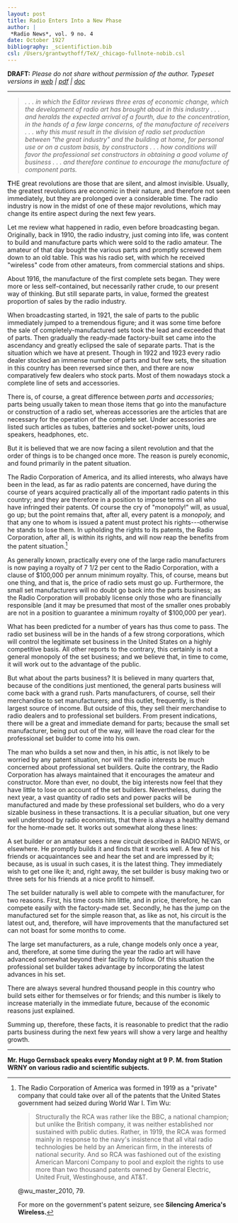 ```yaml
---
layout: post
title: Radio Enters Into a New Phase
author: |
 *Radio News*, vol. 9 no. 4
date: October 1927
bibliography: _scientifiction.bib
csl: /Users/grantwythoff/TeX/_chicago-fullnote-nobib.csl
---
```


**DRAFT:** *Please do not share without permission of the author. Typeset versions in [web](http://gernsback.wythoff.net/192710_radio_enters_new_phase.html) \| [pdf](https://github.com/gwijthoff/perversity_of_things/blob/gh-pages/typeset_drafts/192710_radio_enters_new_phase.pdf?raw=true) \| [doc](https://github.com/gwijthoff/perversity_of_things/blob/gh-pages/typeset_drafts/192710_radio_enters_new_phase.docx)*

* * * * * * * * 

> *. . . in which the Editor reviews three eras of economic change, which the development of radio art has brought about in this industry . . . and heralds the expected arrival of a fourth, due to the concentration, in the hands of a few large concerns, of the manufacture of receivers . . . why this must result in the division of radio set production between "the great industry" and the building at home, for personal use or on a custom basis, by constructors . . . how conditions will favor the professional set constructors in obtaining a good volume of business . . . and therefore continue to encourage the manufacture of component parts.*


**T**HE great revolutions are those that are silent, and almost invisible. Usually, the greatest revolutions are economic in their nature, and therefore not seen immediately, but they are prolonged over a considerable time. The radio industry is now in the midst of one of these major revolutions, which may change its entire aspect during the next few years.

Let me review what happened in radio, even before broadcasting began. Originally, back in 1910, the radio industry, just coming into life, was content to build and manufacture parts which were sold to the radio amateur. The amateur of that day bought the various parts and promptly screwed them down to an old table. This was his radio set, with which he received "wireless" code from other amateurs, from commercial stations and ships.

About 1916, the manufacture of the first complete sets began. They were more or less self-contained, but necessarily rather crude, to our present way of thinking. But still separate parts, in value, formed the greatest proportion of sales by the radio industry.

When broadcasting started, in 1921, the sale of parts to the public immediately jumped to a tremendous figure; and it was some time before the sale of completely-manufactured sets took the lead and exceeded that of parts. Then gradually the ready-made factory-built set came into the ascendancy and greatly eclipsed the sale of separate parts. That is the situation which we have at present. Though in 1922 and 1923 every radio dealer stocked an immense number of parts and but few sets, the situation in this country has been reversed since then, and there are now comparatively few dealers who stock parts. Most of them nowadays stock a complete line of sets and accessories.

There is, of course, a great difference between *parts* and *accessories;* parts being usually taken to mean those items that go into the manufacture or construction of a radio set, whereas accessories are the articles that are necessary for the operation of the complete set. Under accessories are listed such articles as tubes, batteries and socket-power units, loud speakers, headphones, etc.

But it is believed that we are now facing a silent revolution and that the order of things is to be changed once more. The reason is purely economic, and found primarily in the patent situation.

The Radio Corporation of America, and its allied interests, who always have been in the lead, as far as radio patents are concerned, have during the course of years acquired practically all of the important radio patents in this country; and they are therefore in a position to impose terms on all who have infringed their patents. Of course the cry of "monopoly!" will, as usual, go up; but the point remains that, after all, every patent is a *monopoly,* and that any one to whom is issued a patent must protect his rights---otherwise he stands to lose them. In upholding the rights to its patents, the Radio Corporation, after all, is within its rights, and will now reap the benefits from the patent situation.[^rca]

As generally known, practically every one of the large radio manufacturers is now paying a royalty of 7 1/2 per cent to the Radio Corporation, with a clause of $100,000 per annum minimum royalty. This, of course, means but one thing, and that is, the price of radio sets must go up. Furthermore, the small set manufacturers will no doubt go back into the parts business; as the Radio Corporation will probably license only those who are financially responsible (and it may be presumed that most of the smaller ones probably are not in a position to guarantee a minimum royalty of $100,000 per year).

What has been predicted for a number of years has thus come to pass. The radio set business will be in the hands of a few strong corporations, which will control the legitimate set business in the United States on a highly competitive basis. All other reports to the contrary, this certainly is not a general monopoly of the set business; and we believe that, in time to come, it will work out to the advantage of the public.

But what about the parts business? It is believed in many quarters that, because of the conditions just mentioned, the general parts business will come back with a grand rush. Parts manufacturers, of course, sell their merchandise to set manufacturers; and this outlet, frequently, is their largest source of income. But outside of this, they sell their merchandise to radio dealers and to professional set builders. From present indications, there will be a great and immediate demand for parts; because the small set manufacturer, being put out of the way, will leave the road clear for the professional set builder to come into his own.

The man who builds a set now and then, in his attic, is not likely to be worried by any patent situation, nor will the radio interests be much concerned about professional set builders. Quite the contrary, the Radio Corporation has always maintained that it encourages the amateur and constructor. More than ever, no doubt, the big interests now feel that they have little to lose on account of the set builders. Nevertheless, during the next year, a vast quantity of radio sets and power packs will be manufactured and made by these professional set builders, who do a very sizable business in these transactions. It is a peculiar situation, but one very well understood by radio economists, that there is always a healthy demand for the home-made set. It works out somewhat along these lines:

A set builder or an amateur sees a new circuit described in RADIO NEWS, or elsewhere. He promptly builds it and finds that it works well. A few of his friends or acquaintances see and hear the set and are impressed by it; because, as is usual in such cases, it is the latest thing. They immediately wish to get one like it; and, right away, the set builder is busy making two or three sets for his friends at a nice profit to himself.

The set builder naturally is well able to compete with the manufacturer, for two reasons. First, his time costs him little, and in price, therefore, he can compete easily with the factory-made set. Secondly, he has the jump on the manufactured set for the simple reason that, as like as not, his circuit is the latest out, and, therefore, will have improvements that the manufactured set can not boast for some months to come.

The large set manufacturers, as a rule, change models only once a year, and, therefore, at some time during the year the radio art will have advanced somewhat beyond their facility to follow. Of this situation the professional set builder takes advantage by incorporating the latest advances in his set.

There are always several hundred thousand people in this country who build sets either for themselves or for friends; and this number is likely to increase materially in the immediate future, because of the economic reasons just explained.

Summing up, therefore, these facts, it is reasonable to predict that the radio parts business during the next few years will show a very large and healthy growth.


* * * * * * * * * * * 

**Mr. Hugo Gernsback speaks every Monday night at 9 P. M. from Station WRNY on various radio and scientific subjects.**

[^rca]: The Radio Corporation of America was formed in 1919 as a "private" company that could take over all of the patents that the United States government had seized during World War I.  Tim Wu:  

    > Structurally the RCA was rather like the BBC, a national champion; but unlike the British company, it was neither established nor sustained with public duties.  Rather, in 1919, the RCA was formed mainly in response to the navy's insistence that all vital radio technologies be held by an American firm, in the interests of national security.  And so RCA was fashioned out of the existing American Marconi Company to pool and exploit the rights to use more than two thousand patents owned by General Electric, United Fruit, Westinghouse, and AT&T.
    
    @wu_master_2010, 79.
    
    For more on the government's patent seizure, see **Silencing America's Wireless.**
